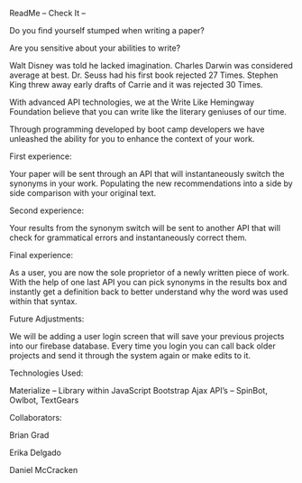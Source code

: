 ReadMe – Check It – 

 

Do you find yourself stumped when writing a paper?

Are you sensitive about your abilities to write?

Walt Disney was told he lacked imagination. Charles Darwin was considered average at best. Dr. Seuss had his first book rejected 27 Times. Stephen King threw away early drafts of Carrie and it was rejected 30 Times.

With advanced API technologies, we at the Write Like Hemingway Foundation believe that you can write like the literary geniuses of our time. 

Through programming developed by boot camp developers we have unleashed the ability for you to enhance the context of your work. 

First experience: 

Your paper will be sent through an API that will instantaneously switch the synonyms in your work. Populating the new recommendations into a side by side comparison with your original text. 

Second experience:

Your results from the synonym switch will be sent to another API that will check for grammatical errors and instantaneously correct them. 

Final experience:

As a user, you are now the sole proprietor of a newly written piece of work. With the help of one last API you can pick synonyms in the results box and instantly get a definition back to better understand why the word was used within that syntax.  

Future Adjustments:

We will be adding a user login screen that will save your previous projects into our firebase database. Every time you login you can call back older projects and send it through the system again or make edits to it. 

Technologies Used:

Materialize – Library within JavaScript
Bootstrap 
Ajax
API’s – SpinBot, Owlbot, TextGears 

Collaborators:

Brian Grad

Erika Delgado

Daniel McCracken

